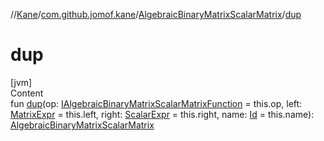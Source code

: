 //[Kane](../../index.md)/[com.github.jomof.kane](../index.md)/[AlgebraicBinaryMatrixScalarMatrix](index.md)/[dup](dup.md)



# dup  
[jvm]  
Content  
fun [dup](dup.md)(op: [IAlgebraicBinaryMatrixScalarMatrixFunction](../-i-algebraic-binary-matrix-scalar-matrix-function/index.md) = this.op, left: [MatrixExpr](../-matrix-expr/index.md) = this.left, right: [ScalarExpr](../-scalar-expr/index.md) = this.right, name: [Id](../../com.github.jomof.kane.impl/index.md#%5Bcom.github.jomof.kane.impl%2FId%2F%2F%2FPointingToDeclaration%2F%5D%2FClasslikes%2F-1565197970) = this.name): [AlgebraicBinaryMatrixScalarMatrix](index.md)  



